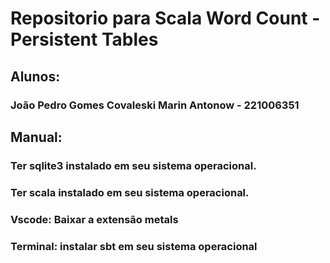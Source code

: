 # Repositorio para Scala Word Count - Persistent Tables
## Alunos:
### João Pedro Gomes Covaleski Marin Antonow - 221006351

## Manual:
### Ter sqlite3 instalado em seu sistema operacional.
### Ter scala instalado em seu sistema operacional.
### Vscode: Baixar a extensão metals
### Terminal: instalar sbt em seu sistema operacional
